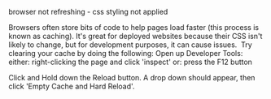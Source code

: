 browser not refreshing - css styling not applied

Browsers often store bits of code to help pages load faster (this process is known as caching). It's great for deployed websites because their CSS isn't likely to change, but for development purposes, it can cause issues.
﻿
﻿Try clearing your cache by doing the following:
Open up Developer Tools:
either: right-clicking the page and click 'inspect'
or: press the F12 button

Click and Hold down the Reload button. A drop down should appear, then click 'Empty Cache and Hard Reload'.